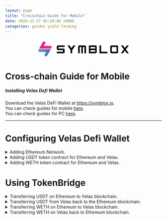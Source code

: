```yaml
---
layout: page
title: "Crosschain Guide for Mobile"
date: 2020-11-27 05:20:00 +0800
categories: guides yield-farming
---
```


<p align="center">
<img src="/assets/SymbloxLogoName.png" height="64"/>
</p>

# Cross-chain Guide for Mobile

##### Installing Velas Defi Wallet  
Download the Velas DeFi Wallet at https://symblox.io.  
You can check guides for mobile <a href="https://symblox.github.io/guides/yield-farming/2020/10/22/symblox-guide-for-mobile" target="_blank">here</a>.  
You can check guides for PC <a href="https://symblox.github.io/guides/yield-farming/2020/10/22/symblox-guide-for-pc" target="_blank">here</a>. 

--- 
# Configuring Velas Defi Wallet  

<details>
<summary>Adding Ethereum Network.</summary>  
<br>
  
Click on 'Settings' tab, then choose "Select Active Networks"  
<p align="center">
<img src="/assets/Bridge_1.png" width="400"/>
</p>  

Choose 'Ethereum' then click 'Save'.  
<p align="center">
<img src="/assets/Bridge_2.png" width="400"/>
</p>  
</details>

<details>
<summary>Adding USDT token contract for Ethereum and Velas.</summary>  
<br>
  
Click on the 'Wallet' tab, then click on 'Add/Hide Tokens'.

<p align="center">
<img src="/assets/Bridge_3.png" width="400"/>
</p>  

Click the '+' sign.  
<p align="center">
<img src="/assets/Bridge_4.png" width="400"/>
</p>  

Paste the following address in the 'Contract Address' field to add USDT token on Ethereum. The other fields will autofill when you paste the address.  
USDT on Ethereum: **0xdAC17F958D2ee523a2206206994597C13D831ec7**  
<p align="center">
<img src="/assets/Bridge_5.png" width="400"/>
</p>  

Repeat the process to add USDT on Velas.  
USDT on Velas: **0x4b773e1ae1baa4894e51cc1d1faf485c91b1012f**  
<p align="center">
<img src="/assets/Bridge_6.png" width="400"/>
</p>  

If you haven't added SYX token yet, you can repeat the previous process to add SYX.  
SYX Token Address: **0x2de7063fe77aAFB5b401d65E5A108649Ec577170**  
<p align="center">
<img src="/assets/AddToken_3.png" width="400"/>
</p>    
</details>

<details>
<summary>Adding WETH token contract for Ethereum and Velas.</summary>  
<br>
  
Click on the 'Wallet' tab, then click on 'Add/Hide Tokens'.

<p align="center">
<img src="/assets/Bridge_3.png" width="400"/>
</p>  

Click the '+' sign.  
<p align="center">
<img src="/assets/Bridge_4.png" width="400"/>
</p>  

Paste the following address in the 'Contract Address' field to add WETH token on Ethereum. The other fields will autofill when you paste the address.  
WETH on Ethereum: **0xc02aaa39b223fe8d0a0e5c4f27ead9083c756cc2**  
<p align="center">
<img src="/assets/WETH_CONTRACT.png" width="400"/>
</p>  

Repeat the process to add WETH on Velas:  
**V67RMNXTgYKi9CsmrSXvFfLAiubfWB5p34**  
<p align="center">
<img src="/assets/VWETH_CONTRACT.png" width="400"/>
</p>  
</p>    
</details>
 
# Using TokenBridge  

<details>
<summary>Transferring USDT on Ethereum to Velas blockchain.</summary>  
<br>
  
Click 'Symblox' tab, then goto homepage: <a href="https://symblox.io/" target="_blank">https://symblox.io/</a>  
Click 'Open Cross-chain' button or type in the address field:  
<a href="https://x.symblox.io/" target="_blank">https://x.symblox.io/</a>  
<p align="center">
<img src="/assets/Bridge_7.png" width="400"/>
</p>  

(1) Click the menu button.  
(2) If 'Ethereum' isn't already chosen, click the 'Connected to:' to choose the Ethereum Network.  
<p align="center">
<img src="/assets/Bridge_8.png" width="400"/>
</p>  

Choose 'Ethereum'.  
<p align="center">
<img src="/assets/Bridge_19.png" width="400"/>
</p>  

Click 'Connect Wallet'.  
<p align="center">
<img src="/assets/Bridge_20.png" width="400"/>
</p>  

>The first time you use the cross-chain, the smart contract will require permission before accessing your wallet. Therefore it requires you to *unlock* before transferring.   

Enter amount to transfer then click 'Unlock'.  
<p align="center">
<img src="/assets/Bridge_9.png" width="400"/>
</p>  

Click 'Confirm' to send or click 'Edit' to manually change the gas fees.  
<p align="center">
<img src="/assets/Bridge_10.png" width="400"/>
</p>  

>Due to heavy congestion on the Ethereum network, transactions could take a long time or get stuck. If you've waited for a sufficient period of time and is still at the 'Loading...' screen, try reloading the webpage to see if your transaction has cleared.  

<p align="center">
<img src="/assets/Bridge_11.png" width="400"/>
</p>  

After you have 'Unlocked', click 'Transfer'.  
<p align="center">
<img src="/assets/Bridge_12.png" width="400"/>
</p>  

Verify your transfer amount then click 'Continue'.  
<p align="center">
<img src="/assets/Bridge_13.png" width="400"/>
</p>  

After transfer, you can check your 'Balance' to see the amount transferred.  
<p align="center">
<img src="/assets/Bridge_14.png" width="400"/>
</p>  
</details>

<details>
<summary>Transferring USDT from Velas back to the Ethereum blockchain.</summary>
<br>

(1) Click the menu button.  
(2) If you're not connected to Velas already, click 'Connected to:' to change your current network.  
<p align="center">
<img src="/assets/Bridge_15.png" width="400"/>
</p>  

Choose 'Velas'.  
<p align="center">
<img src="/assets/Bridge_16.png" width="400"/>
</p>  

Enter the amount to send then click 'Transfer'.  
<p align="center">
<img src="/assets/Bridge_17.png" width="400"/>
</p>  

Verify the amount then click 'Continue'.  
<p align="center">
<img src="/assets/Bridge_18.png" width="400"/>
</p>  
</p>  
</details>

<details>
<summary>Transferring WETH on Ethereum to Velas blockchain.</summary>  
<br>

Within DeFi Wallet app, go to homepage. Then click the 'Open Cross-chain' button.  
<p align="center">
<img src="/assets/WETH_1.png" width="400"/>
</p>

1. Click on the menu.  
2. Click 'Connected to:'  

<p align="center">
<img src="/assets/WETH_2.png" width="400"/>
</p>  

Click on 'Ethereum'.  
<p align="center">
<img src="/assets/WETH_3.png" width="400"/>
</p>  

1. Click 'Connect Wallet'.
2. Click 'Wrap/Unwrap ETH' to load Kyber widget.  

<p align="center">
<img src="/assets/WETH_4.png" width="400"/>
</p>  

Enter amount to transfer then checkbox agreement. Click 'Next' to continue.  

<p align="center">
<img src="/assets/WETH_5.png" width="400"/>
</p>  

>Note*** Make sure you have enough ETH reserved to pay for transaction fees.  

Verify the amount to be swapped then click 'CONFIRM'.  

<p align="center">
<img src="/assets/WETH_6.png" width="400"/>
</p>  

Click 'Confirm' to finish transaction, or click 'Edit' to change gas fees.  
<p align="center">
<img src="/assets/WETH_7.png" width="400"/>
</p>  

You can optionally increase the fee to reduce wait time.  
<p align="center">
<img src="/assets/WETH_8.png" width="400"/>
</p>  

Once confirmed and broadcasted, a transaction id is created.  

<p align="center">
<img src="/assets/WETH_9.png" width="400"/>
</p>  

From the cross-chain screen:
1. Click on the drop-down list.   
2. Choose WETH from the list.  

<p align="center">
<img src="/assets/WETH_10.png" width="400"/>
</p>  

1. Enter the amount of WETH to transfer across the bridge.  
2. Click 'Unlock' to allow the smart-contract permission to interact with your wallet.  

<p align="center">
<img src="/assets/WETH_11.png" width="400"/>
</p>  

>Note*** Due to heavy traffic on Ethereum, it is advised to increase the gas fees to improve wait times.  

Click 'Confirm' to finish or click 'Edit' to change gas fees.  

<p align="center">
<img src="/assets/WETH_12.png" width="400"/>
</p>  

Depending on network traffic, the transaction could take a few minutes to confirm. If it is stuck on the 'Loading...' screen for over a few minutes, you can reload the page to verify if its unlocked. It is advised that you increase the gas fee to fast or rapid to improve wait time.  

<p align="center">
<img src="/assets/WETH_13.png" width="400"/>
</p>  

Once it is unlocked:  
1. Enter the amount of WETH you would like to transfer to Velas blockchain.  
2. Click 'Transfer' to continue.  

<p align="center">
<img src="/assets/WETH_14.png" width="400"/>
</p>  

Confirm the transaction then click 'OK' to continue.  
<p align="center">
<img src="/assets/WETH_15.png" width="400"/>
</p>  

Click 'Confirm' to finish or 'Edit' to change gas fees.  
<p align="center">
<img src="/assets/WETH_16.png" width="400"/>
</p>  
</p> 
</details>
  
<details>
<summary>Transferring WETH on Velas back to Ethereum blockchain.</summary>  
<br>

From the cross-chain page:  
1. Click on the menu.  
2. Click on 'Connected to:'  

<p align="center">
<img src="/assets/WETH_17.png" width="400"/>
</p>  

Choose the Velas network.  
<p align="center">
<img src="/assets/WETH_18.png" width="400"/>
</p>  

Click 'Connect Wallet' then click on the drop-down list and choose 'WETH'.    
<p align="center">
<img src="/assets/WETH_19.png" width="400"/>
</p>  

1. Enter amount of WETH to be transferred back to the Ethereum network.  
2. Click 'Transfer' to continue.  

<p align="center">
<img src="/assets/WETH_20.png" width="400"/>
</p>  

Confirm transaction and click 'OK' to continue.  
<p align="center">
<img src="/assets/WETH_21.png" width="400"/>
</p>  

Wait for the transaction to be confirmed. You can also click on the transaction id to track the progress.  
<p align="center">
<img src="/assets/WETH_22.png" width="400"/>
</p>  

1. Click the menu.  
2. Click 'Connected to:'.  

<p align="center">
<img src="/assets/WETH_23.png" width="400"/>
</p>  

Choose the Ethereum network.  
<p align="center">
<img src="/assets/WETH_24.png" width="400"/>
</p>  

Click on 'Wrap/Unwrap ETH' to load the Kyber widget.  
<p align="center">
<img src="/assets/WETH_25.png" width="400"/>
</p>  

Click the 'Swap' button so that the 'From Token' is WETH.  
<p align="center">
<img src="/assets/WETH_26.png" width="400"/>
</p>  

Enter amount of WETH to be converted to ETH. Checkbox the agreement and click 'Next'.  
<p align="center">
<img src="/assets/WETH_27.png" width="400"/>
</p>  

Verify transaction then click 'APPROVE' to continue.  
<p align="center">
<img src="/assets/WETH_28.png" width="400"/>
</p>  

Click 'Confirm' to finish or 'Edit' to change the gas price.  
<p align="center">
<img src="/assets/WETH_29.png" width="400"/>
</p>  

Click 'CONFIRM' to finish transaction.  
<p align="center">
<img src="/assets/WETH_30.png" width="400"/>
</p>  


</p> 
</details>
  
